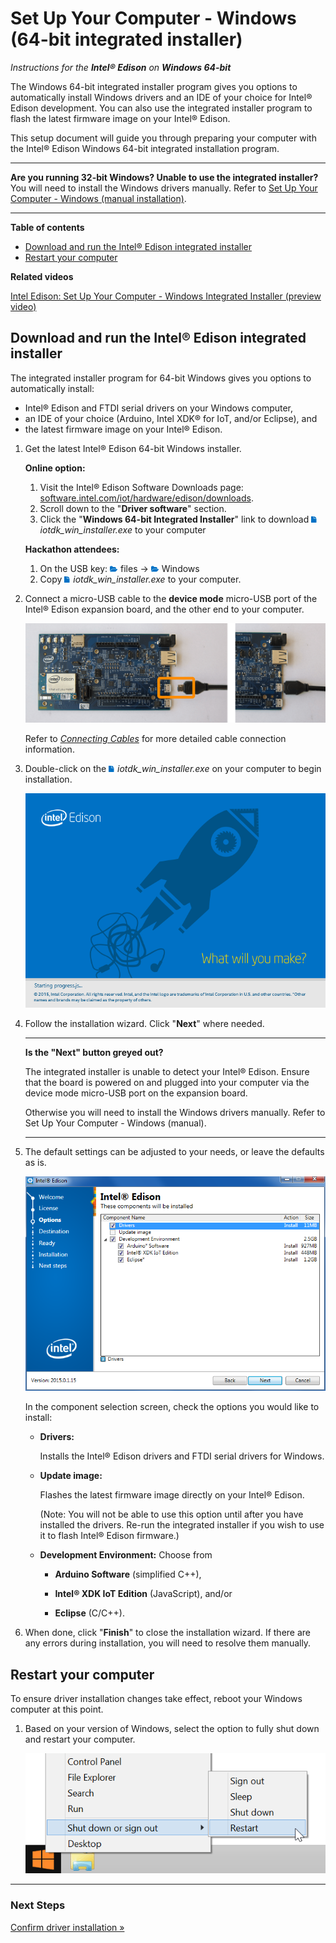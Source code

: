 # Set Up Your Computer - Windows (64-bit integrated installer)


_Instructions for the **Intel® Edison** on **Windows 64-bit**_

The Windows 64-bit integrated installer program gives you options to automatically install Windows drivers and an IDE of your choice for Intel® Edison development. You can also use the integrated installer program to flash the latest firmware image on your Intel® Edison.

This setup document will guide you through preparing your computer with the Intel® Edison Windows 64-bit integrated installation program.

---

**Are you running 32-bit Windows? Unable to use the integrated installer?**
You will need to install the Windows drivers manually. Refer to [Set Up Your Computer - Windows (manual installation)](windows_manual_installation.md). 

---

**Table of contents**

* [Download and run the Intel® Edison integrated installer]()
* [Restart your computer]()


**Related videos**

[Intel Edison: Set Up Your Computer - Windows Integrated Installer (preview video)]()


## Download and run the Intel® Edison integrated installer

The integrated installer program for 64-bit Windows gives you options to automatically install:

* Intel® Edison and FTDI serial drivers on your Windows computer,
* an IDE of your choice (Arduino, Intel XDK® for IoT, and/or Eclipse), and
* the latest firmware image on your Intel® Edison.

1. Get the latest Intel® Edison 64-bit Windows installer.

	**Online option:**

	1. Visit the Intel® Edison Software Downloads page: [software.intel.com/iot/hardware/edison/downloads](https://software.intel.com/iot/hardware/edison/downloads).
	2. Scroll down to the "**Driver software**" section. 
	3. Click the "**Windows 64-bit Integrated Installer**" link to download ![file icon](../icons/file_icon_blue.png) _iotdk_win_installer.exe_ to your computer
	
	**Hackathon attendees:**

	1. On the USB key: ![folder icon](../icons/folder_icon_blue.png) files → ![folder icon](../icons/folder_icon_blue.png) Windows
	2. Copy ![file icon](../icons/file_icon_blue.png) _iotdk_win_installer.exe_ to your computer.

2. Connect a micro-USB cable to the **device mode** micro-USB port of the Intel® Edison expansion board, and the other end to your computer.

	![Micro-USB cable being plugged into the top micro-USB connector](../arduino_expansion_board-assembly/images/device_mode-usb_cable-before_after.png)

	Refer to [_Connecting Cables_](../arduino_expansion_board-assembly/connecting_cables.md#device-mode-micro-usb-cable) for more detailed cable connection information.

3. Double-click on the ![file icon](../icons/file_icon_blue.png) *iotdk_win_installer.exe* on your computer to begin installation. 

	![Intel® Edison 64-bit integrated installer wizard](images/integrated_installer_wizard.png)

4. Follow the installation wizard. Click "**Next**" where needed. 

	---

	**Is the "Next" button greyed out?**

	The integrated installer is unable to detect your Intel® Edison. Ensure that the board is powered on and plugged into your computer via the device mode micro-USB port on the expansion board.

	Otherwise you will need to install the Windows drivers manually. Refer to Set Up Your Computer - Windows (manual). 

	---


5. The default settings can be adjusted to your needs, or leave the defaults as is. 

	![Configure Intel® Edison 64-bit integrated installion](images/integrated_installer_wizard-config_screen.png)

	In the component selection screen, check the options you would like to install:

    * **Drivers:** 
    
    	Installs the Intel® Edison drivers and FTDI serial drivers for Windows.

    * **Update image:** 
    
    	Flashes the latest firmware image directly on your Intel® Edison.
    	
    	(Note: You will not be able to use this option until after you have installed the drivers. Re-run the integrated installer if you wish to use it to flash Intel® Edison firmware.)

    * **Development Environment:** Choose from 

        * **Arduino Software** (simplified C++), 

        * **Intel® XDK IoT Edition** (JavaScript), and/or 

        * **Eclipse** (C/C++).

6. When done, click "**Finish**" to close the installation wizard. 
If there are any errors during installation, you will need to resolve them manually.


## Restart your computer

To ensure driver installation changes take effect, reboot your Windows computer at this point.

1. Based on your version of Windows, select the option to fully shut down and restart your computer.

	![Choose Restart from the Windows Start menu](images/restart_windows.png)

---

### Next Steps

[Confirm driver installation »](windows_confirm_drivers.md)


